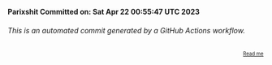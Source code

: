 **Parixshit Committed on: Sat Apr 22 00:55:47 UTC 2023** <!-- 47973661-0cd1-455b-b59e-ad86994f2fba -->

###### This is an automated commit generated by a GitHub Actions workflow.

<div align="right"><sub><sup><a href="https://github.com/Parixshit/AutoCommit.git">Read me</a></sup></sub></div>
